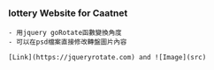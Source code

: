 ### lottery Website for Caatnet

```隨機轉盤抽獎
- 用jquery goRotate函數變換角度
- 可以在psd檔案直接修改轉盤圖片內容

[Link](https://jqueryrotate.com) and ![Image](src)
```
